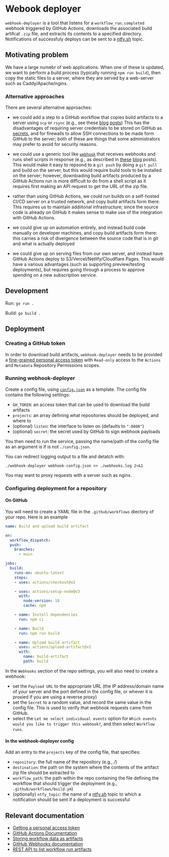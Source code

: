 # Webook deployer

`webhook-deployer` is a tool that listens for a `workflow_run.completed` webhook triggered by GitHub Actions, downloads the associated build artifcat `.zip` file, and extracts its contents to a specified directory.
Notifications of successfuly deploys can be sent to a [ntfy.sh](https://ntfy.sh/) topic.


## Motivating problem

We have a large numebr of web applications. When one of these is updated, we want to perform a build process (typically running `npm run build`), then copy the static files to a server, where they are served by a web-server such as Caddy/Apache/nginx.


### Alternative approaches

There are several alternative approaches:

* we could add a step to a GitHub workflow that copies build artifacts to a server using `scp` or `rsync` (e.g., see these [blog](https://rderik.com/blog/a-simple-setup-for-a-build-and-deploy-system-using-github-actions/#the-build-and-deploy-architecture) [posts](https://dev.to/koddr/automate-that-a-practical-guide-to-github-actions-build-deploy-a-static-11ty-website-to-remote-virtual-server-after-push-d19#ch-5))
This has the disadvantages of requiring server credentials to be stored on GitHub as [secrets](https://docs.github.com/en/actions/security-guides/encrypted-secrets), and for firewalls to allow SSH connections to be made form GitHub to the server; both of these are things that some administrators may prefer to avoid for security reasons.

* we could use a generic tool like [`webhook`](https://github.com/adnanh/webhook) that receives webhooks and runs shell scripts in response (e.g., as described in [these](https://maximorlov.com/automated-deployments-from-github-with-webhook/) [blog](https://betterprogramming.pub/how-to-automatically-deploy-from-github-to-server-using-webhook-79f837dcc4f4) posts). This would make it easy to repsond to a `git push` by doing a `git pull` and build on the server, but this would require build tools to be installed on the server; however, downloading build artifacts produced by a GitHub Actions run is more difficult to do from a shell script as it requires first making an API request to get the URL of the zip file.

* rather than using GitHub Actions, we could run builds on a self-hosted CI/CD server on a trusted network, and copy build artifacts form there. This requires us to maintain addiitonal infrastructure; since the source code is already on GitHub it makes sense to make use of the integration with GitHub Actions.

* we could give up on automation entirely, and instead build code manually on developer machines, and copy build artifacts form there: this carries a risk of divergence between the source code that is in git and what is actually deployed

* we could give up on serving files from our own server, and instead have GitHub Actions deploy to S3/Vercel/Netlify/Cloudflare Pages. This would have a various advantages (such as supporting preview/testing deployments), but requires going through a process to approve spending on a new subscription service.


## Development

Run: `go run .`

Build: `go build .`


## Deployment

### Creating a GitHub token

In order to download build artifacts, `webhook-deployer` needs to be provided a [fine-grained personal access token](https://docs.github.com/en/authentication/keeping-your-account-and-data-secure/creating-a-personal-access-token) with  `Read-only` access to the `Actions` and `Metadata` Repository Permissions scopes.


### Running webhook-deployer

Create a config file, using [`config.json`](./config.json) as a template. The config file contains the following settings:

* `GH_TOKEN`: an access token that can be used to download the build artifacts
* `projects`: an array defining what repositories should be deployed, and where to         
* (optional) `listen`: the interface to listen on (defaults to `":8080"`)
* (optional) `secret`: the secret used by GitHub to sign webhook payloads

You then need to run the service, passing the name/path of the config file as an argument is if is not `./config.json`.

You can redirect logging output to a file and detatch with:

    ./webhook-deployer webhook-config.json >> ./webhooks.log 2>&1

You may want to proxy requests with a server such as nginx.

### Configuring deployment for a repository

#### On GitHub

You will need to create a YAML file in the `.github/workflows` diectory of your repo. Here is an example


```yaml
name: Build and upload build artifact

on:
  workflow_dispatch:
  push:
    branches:
      - main

jobs:
  build:
    runs-on: ubuntu-latest
    steps:
    - uses: actions/checkout@v2

    - uses: actions/setup-node@v3
      with:
        node-version: 18
        cache: npm

    - name: Install dependencies
      run: npm ci

    - name: Build
      run: npm run build

    - name: Upload build artifact
      uses: actions/upload-artifact@v2
      with:
        name: build-artifact
        path: build
```

In the `Webhooks` section of the repo settings, you will also need to create a webhook:

* set the `Payload URL` to the appropriate URL (the IP address/domain name of your server and the port defined in the config file, or whever it is proxied if you are using a reverse proxy)
* set the `Secret` to a random value, and record the same value in the config file. This is used to verify that webhook requests came from GitHub.
* select the `Let me select individuual events` option for `Which events would you like to trigger this webhook?`, and then select `Workflow runs`.


#### In the webhook-deployer config

Add an entry to the `projects` key of the config file, that specifies:

* `repository`: the full name of the repository (e.g., *<org or account name>/<project name>*)
* `destination`: the path on the system where the contents of the artifact zip file should be extracted to
* `workflow_path`: the path within the repo containing the file defining the workflow that should trigger the deployment (e.g., `.github/workflows/build.ym`)
* (optionally) `ntfy_topic`: the name of a [ntfy.sh](https://ntfy.sh/) topic to which a notification should be sent if a deployment is successful 
    

## Relevant documentation

* [Getting a personal access token](https://docs.github.com/en/authentication/keeping-your-account-and-data-secure/creating-a-personal-access-token)
* [GitHub Actions Documentation](https://docs.github.com/en/actions)
* [Storing workflow data as artifacts](https://docs.github.com/en/actions/using-workflows/storing-workflow-data-as-artifacts)
* [GitHub Webhooks documentation](https://docs.github.com/en/webhooks-and-events/webhooks)
* [REST API to list workflow run artifacts](https://docs.github.com/en/rest/actions/artifacts?apiVersion=2022-11-28#list-workflow-run-artifacts)
